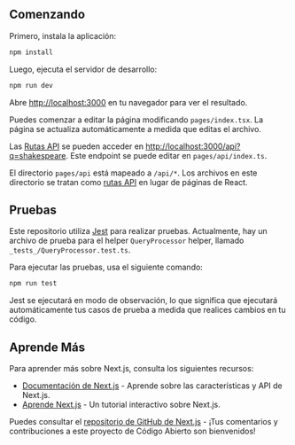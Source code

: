## Comenzando

Primero, instala la aplicación:

```bash
npm install
```
Luego, ejecuta el servidor de desarrollo:

```bash
npm run dev
```

Abre [http://localhost:3000](http://localhost:3000) en tu navegador para ver el resultado.

Puedes comenzar a editar la página modificando `pages/index.tsx`. La página se actualiza automáticamente a medida que editas el archivo.

Las [Rutas API](https://nextjs.org/docs/api-routes/introduction) se pueden acceder en [http://localhost:3000/api?q=shakespeare](http://localhost:3000/api?q=shakespeare). Este endpoint se puede editar en `pages/api/index.ts`.

El directorio `pages/api` está mapeado a `/api/*`. Los archivos en este directorio se tratan como [rutas API](https://nextjs.org/docs/api-routes/introduction) en lugar de páginas de React.

## Pruebas

Este repositorio utiliza [Jest](https://jestjs.io/)  para realizar pruebas. Actualmente, hay un archivo de prueba para el helper `QueryProcessor` helper, llamado `_tests_/QueryProcessor.test.ts`.

Para ejecutar las pruebas, usa el siguiente comando:

```bash
npm run test
```

Jest se ejecutará en modo de observación, lo que significa que ejecutará automáticamente tus casos de prueba a medida que realices cambios en tu código.


## Aprende Más

Para aprender más sobre Next.js, consulta los siguientes recursos:

- [Documentación de Next.js](https://nextjs.org/docs) - Aprende sobre las características y API de Next.js.
- [Aprende Next.js](https://nextjs.org/learn) - Un tutorial interactivo sobre Next.js.

Puedes consultar el [repositorio de GitHub de Next.js](https://github.com/vercel/next.js/) - ¡Tus comentarios y contribuciones a este proyecto de Código Abierto son bienvenidos!
